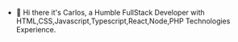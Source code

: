 - 👋 Hi there it's Carlos, a Humble FullStack Developer with HTML,CSS,Javascript,Typescript,React,Node,PHP Technologies Experience.

<!---
edcarlos-92/edcarlos-92 is a ✨ special ✨ repository because its `README.md` (this file) appears on your GitHub profile.
You can click the Preview link to take a look at your changes.

- 👋 Hi, I’m @edcarlos-92
- 👀 I’m interested in ...
- 🌱 I’m currently learning ...
- 💞️ I’m looking to collaborate on ...
- 📫 How to reach me ...
--->
